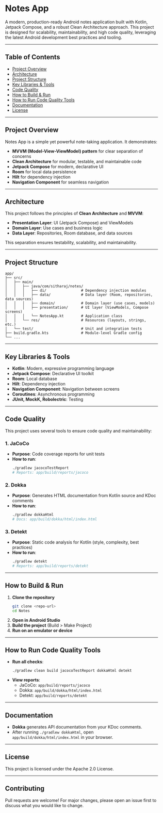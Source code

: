 # Notes App

A modern, production-ready Android notes application built with Kotlin, Jetpack Compose, and a robust Clean Architecture approach. This project is designed for scalability, maintainability, and high code quality, leveraging the latest Android development best practices and tooling.

---

## Table of Contents
- [Project Overview](#project-overview)
- [Architecture](#architecture)
- [Project Structure](#project-structure)
- [Key Libraries & Tools](#key-libraries--tools)
- [Code Quality](#code-quality)
- [How to Build & Run](#how-to-build--run)
- [How to Run Code Quality Tools](#how-to-run-code-quality-tools)
- [Documentation](#documentation)
- [License](#license)

---

## Project Overview
Notes App is a simple yet powerful note-taking application. It demonstrates:
- **MVVM (Model-View-ViewModel) pattern** for clear separation of concerns
- **Clean Architecture** for modular, testable, and maintainable code
- **Jetpack Compose** for modern, declarative UI
- **Room** for local data persistence
- **Hilt** for dependency injection
- **Navigation Component** for seamless navigation

---

## Architecture
This project follows the principles of **Clean Architecture** and **MVVM**:

- **Presentation Layer**: UI (Jetpack Compose) and ViewModels
- **Domain Layer**: Use cases and business logic
- **Data Layer**: Repositories, Room database, and data sources

This separation ensures testability, scalability, and maintainability.

---

## Project Structure
```
app/
├── src/
│   ├── main/
│   │   ├── java/com/sitharaj/notes/
│   │   │   ├── di/                # Dependency injection modules
│   │   │   ├── data/              # Data layer (Room, repositories, data sources)
│   │   │   ├── domain/            # Domain layer (use cases, models)
│   │   │   ├── presentation/      # UI layer (ViewModels, Compose screens)
│   │   │   └── NotesApp.kt        # Application class
│   │   └── res/                   # Resources (layouts, strings, etc.)
│   └── test/                      # Unit and integration tests
├── build.gradle.kts               # Module-level Gradle config
└── ...
```

---

## Key Libraries & Tools
- **Kotlin**: Modern, expressive programming language
- **Jetpack Compose**: Declarative UI toolkit
- **Room**: Local database
- **Hilt**: Dependency injection
- **Navigation Component**: Navigation between screens
- **Coroutines**: Asynchronous programming
- **JUnit, MockK, Robolectric**: Testing

---

## Code Quality
This project uses several tools to ensure code quality and maintainability:

### 1. JaCoCo
- **Purpose**: Code coverage reports for unit tests
- **How to run**:
  ```sh
  ./gradlew jacocoTestReport
  # Reports: app/build/reports/jacoco
  ```

### 2. Dokka
- **Purpose**: Generates HTML documentation from Kotlin source and KDoc comments
- **How to run**:
  ```sh
  ./gradlew dokkaHtml
  # Docs: app/build/dokka/html/index.html
  ```

### 3. Detekt
- **Purpose**: Static code analysis for Kotlin (style, complexity, best practices)
- **How to run**:
  ```sh
  ./gradlew detekt
  # Reports: app/build/reports/detekt
  ```

---

## How to Build & Run
1. **Clone the repository**
   ```sh
   git clone <repo-url>
   cd Notes
   ```
2. **Open in Android Studio**
3. **Build the project** (Build > Make Project)
4. **Run on an emulator or device**

---

## How to Run Code Quality Tools
- **Run all checks**:
  ```sh
  ./gradlew clean build jacocoTestReport dokkaHtml detekt
  ```
- **View reports**:
  - JaCoCo: `app/build/reports/jacoco`
  - Dokka: `app/build/dokka/html/index.html`
  - Detekt: `app/build/reports/detekt`

---

## Documentation
- **Dokka** generates API documentation from your KDoc comments.
- After running `./gradlew dokkaHtml`, open `app/build/dokka/html/index.html` in your browser.

---

## License
This project is licensed under the Apache 2.0 License.

---

## Contributing
Pull requests are welcome! For major changes, please open an issue first to discuss what you would like to change.